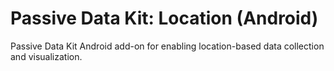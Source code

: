 # Passive Data Kit: Location (Android)

Passive Data Kit Android add-on for enabling location-based data collection and visualization.
